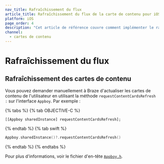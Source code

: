 ```yaml
---
nav_title: Rafraîchissement du flux
article_title: Rafraîchissement du flux de la carte de contenu pour iOS
platform: iOS
page_order: 4
description: "Cet article de référence couvre comment implémenter le rafraîchissement de la carte de contenu dans votre application iOS."
channel:
  - cartes de contenu
---
```


# Rafraîchissement du flux

## Rafraîchissement des cartes de contenu

Vous pouvez demander manuellement à Braze d'actualiser les cartes de contenu de l'utilisateur en utilisant la méthode `requestContentCardsRefresh :` sur l'interface `Appboy`. Par exemple :

{% tabs %}
{% tab OBJECTIVE-C %}

```objc
[[Appboy sharedInstance] requestContentCardsRefresh];
```

{% endtab %}
{% tab swift %}

```swift
Appboy.sharedInstance()?.requestContentCardsRefresh()
```

{% endtab %}
{% endtabs %}

Pour plus d'informations, voir le fichier d'en-tête [`Appboy.h`](https://github.com/Appboy/appboy-ios-sdk/blob/master/AppboyKit/include/Appboy.h).
